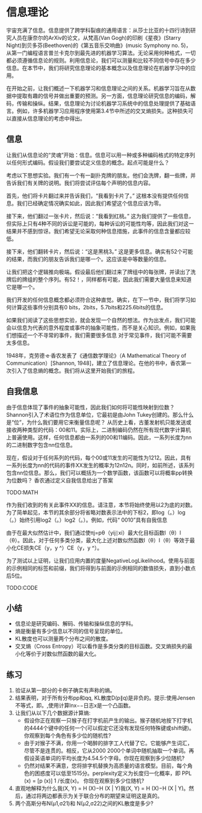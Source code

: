 

<!--
 * @version:
 * @Author:  StevenJokes https://github.com/StevenJokes
 * @Date: 2020-07-25 13:20:41
 * @LastEditors:  StevenJokes https://github.com/StevenJokes
 * @LastEditTime: 2020-08-05 19:27:57
 * @Description:translate by machine，improve
 * @TODO::
 * @Reference:http://preview.d2l.ai/d2l-en/master/chapter_appendix-mathematics-for-deep-learning/information-theory.html
-->


# 信息理论

宇宙充满了信息。信息提供了跨学科裂痕的通用语言：从莎士比亚的十四行诗到研究人员在康奈尔的ArXiv的论文，从梵高(Van Gogh)的印刷《星夜》(Starry Night)到贝多芬(Beethoven)的《第五音乐交响曲》(music Symphony no. 5)，从第一门编程语言普兰卡克尔到最先进的机器学习算法。无论采用何种格式，一切都必须遵循信息论的规则。利用信息论，我们可以测量和比较不同信号中存在多少信息。在本节中，我们将研究信息理论的基本概念以及信息理论在机器学习中的应用。

在开始之前，让我们概述一下机器学习和信息理论之间的关系。机器学习旨在从数据中提取有趣的信号并做出重要的预测。另一方面，信息理论研究信息的编码，解码，传输和操纵。结果，信息理论为讨论机器学习系统中的信息处理提供了基础语言。例如，许多机器学习应用程序使用第3.4节中所述的交叉熵损失。这种损失可以直接从信息理论的考虑中得出。

## 信息

让我们从信息论的“灵魂”开始：信息。信息可以用一种或多种编码格式的特定序列以任何形式编码。假设我们要尝试定义信息的概念。起点可能是什么？

考虑以下思想实验。我们有一个有一副扑克牌的朋友。他们会洗牌，翻一些牌，并告诉我们有关牌的说明。我们将尝试评估每个声明的信息内容。

首先，他们将卡片翻过来并告诉我们，“我看到卡片了。” 这根本没有提供任何信息。我们已经确定情况确实如此，因此我们希望这个信息应该为零。

接下来，他们翻过一张卡片，然后说：“我看到红桃。” 这为我们提供了一些信息，但实际上只有4种不同的诉讼是可能的，每种诉讼的可能性均等，因此我们对这一结果并不感到惊讶。我们希望无论采取何种信息措施，此事件的信息含量都应较低。

接下来，他们翻转卡片，然后说：“这是黑桃3。” 这是更多信息。确实有52个可能的结果，而我们的朋友告诉我们是哪一个。这应该是中等数量的信息。

让我们把这个逻辑推向极端。假设最后他们翻过来了牌组中的每张牌，并读出了洗牌后的牌组的整个序列。有52！，同样都有可能，因此我们需要大量信息来知道它是哪一个。

我们开发的任何信息概念都必须符合这种直觉。确实，在下一节中，我们将学习如何计算这些事件分别具有0 bits，2bits，5.7bits和225.6bits的信息。

如果我们阅读了这些思想实验，就会发现一个自然的想法。作为出发点，我们可能会以信息为代表的意外程度或事件的抽象可能性，而不是关心知识。例如，如果我们想描述一个不寻常的事件，我们需要很多信息 对于常见事件，我们可能不需要太多信息。

1948年，克劳德·e·香农发表了《通信数学理论》（A Mathematical Theory of Communication）[Shannon, 1948]，建立了信息理论。在他的书中，香农第一次引入了信息熵的概念。我们将从这里开始我们的旅程。

## 自我信息

由于信息体现了事件的抽象可能性，因此我们如何将可能性映射到位数？ Shannon引入了术语位作为信息单位，它最初是由John Tukey创建的。那么什么是“位”，为什么我们要用它来衡量信息呢？ 从历史上看，古董发射机只能发送或接收两种类型的代码：00和11。实际上，二进制编码仍然在所有现代数字计算机上普遍使用。这样，任何信息都由一系列的00和11编码。因此，一系列长度为nn的二进制数字包含nn位信息。

现在，假设对于任何系列的代码，每个00或11发生的可能性为1212。因此，具有一系列长度为nn的代码的事件XX发生的概率为12n12n。同时，如前所述，该系列包含nn位信息。那么，我们可以概括为一个数学函数，该函数可以将概率pp转换为位数吗？ 香农通过定义自我信息给出了答案

TODO:MATH

作为我们收到的有关此事件XX的信息。请注意，本节将始终使用以2为底的对数。为了简单起见，本节的其余部分将省略对数表示法中的下标2，即log（。）log⁡（。）始终引用log2（。）log2⁡（。）。例如，代码“ 0010”具有自我信息

由于在最大似然估计中，我们通过使πj=pθ（yij∣xi）最大化目标函数l（θ）l（θ）。因此，对于任何多类分类，最大化上述对数似然函数l（θ）l（θ）等效于最小化CE损失CE（y，y ^）CE（y，y ^）。

为了测试以上证明，让我们应用内置的度量NegativeLogLikelihood。使用与前面的示例相同的标签和前缀，我们将得到与前面的示例相同的数值损失，直到小数点后5位。

TODO:CODE

## 小结

* 信息论是研究编码、解码、传输和操纵信息的学科。
* 熵是衡量有多少信息以不同的信号呈现的单位。
* KL散度也可以测量两个分布之间的散度。
* 交叉熵（Cross Entropy）可以看作是多类分类的目标函数。交叉熵损失的最小化等价于对数似然函数的最大化。

## 练习

1. 验证从第一部分的卡例子确实有声称的熵。
1. 结果表明，对于所有分布pp和qq, KL散度D(p∥q)是非负的。提示:使用Jensen不等式，即。,使用计算lnx−−日志⁡x是一个凸函数。
1. 让我们从以下几个数据源计算熵:
    * 假设你正在观察一只猴子在打字机前产生的输出。猴子随机地按下打字机的4444个键中的任何一个(可以假定它还没有发现任何特殊键或shift键)。你观察到每个角色有多少位的随机性?
    * 由于对猴子不满，你用一个喝醉的排字工人代替了它。它能够产生词汇，尽管不是连贯的。相反，它从2000 2000个单词中随机抽取一个单词。再假设英语单词的平均长度为4.54.5个字母。你现在观察到多少位随机?
    * 仍然对结果不满意，您将排字机替换为高质量的语言模型。目前，每个角色的困惑度可以低至1515分。perplexity定义为长度归一化概率，即
        PPL (x) = [p (x)] 1 /长度(x)。
        你现在观察到多少位随机?
1. 直观地解释为什么我(X, Y) = H (X)−H (X | Y)我(X, Y) = H (X)−H (X | Y)。然后，通过将两边都表示为关于联合分布的期望来证明这是真的。
1. 两个高斯分布N(μ1,σ21)和 N(μ2,σ22)之间的KL散度是多少?
